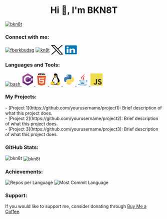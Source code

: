 <h1 align="center">Hi 👋, I'm BKN8T</h1>
<p align="left"> <a href="https://github.com/ryo-ma/github-profile-trophy"><img src="https://github-profile-trophy.vercel.app/?username=bkn8t" alt="bkn8t" /></a> </p>

<h3 align="left">Connect with me:</h3>
<p align="left">
<a href="https://instagram.com/fberkbudag" target="blank"><img align="center" src="https://raw.githubusercontent.com/rahuldkjain/github-profile-readme-generator/master/src/images/icons/Social/instagram.svg" alt="fberkbudag" height="30" width="40" /></a>
<a href="https://discord.gg/kn8t" target="blank"><img align="center" src="https://raw.githubusercontent.com/rahuldkjain/github-profile-readme-generator/master/src/images/icons/Social/discord.svg" alt="kn8t" height="30" width="40" /></a>
<a href="https://twitter.com/yourusername" target="blank"><img align="center" src="https://raw.githubusercontent.com/devicons/devicon/master/icons/twitter/twitter-original.svg" alt="twitter" height="30" width="40" /></a>
<a href="https://linkedin.com/in/yourusername" target="blank"><img align="center" src="https://raw.githubusercontent.com/devicons/devicon/master/icons/linkedin/linkedin-original.svg" alt="linkedin" height="30" width="40" /></a>
</p>

<h3 align="left">Languages and Tools:</h3>
<p align="left">
    <a href="https://www.gnu.org/software/bash/" target="_blank" rel="noreferrer"> <img src="https://www.vectorlogo.zone/logos/gnu_bash/gnu_bash-icon.svg" alt="bash" width="40" height="40"/> </a>
    <a href="https://www.w3schools.com/cs/" target="_blank" rel="noreferrer"> <img src="https://raw.githubusercontent.com/devicons/devicon/master/icons/csharp/csharp-original.svg" alt="csharp" width="40" height="40"/> </a>
    <a href="https://www.w3.org/html/" target="_blank" rel="noreferrer"> <img src="https://raw.githubusercontent.com/devicons/devicon/master/icons/html5/html5-original-wordmark.svg" alt="html5" width="40" height="40"/> </a>
    <a href="https://www.linux.org/" target="_blank" rel="noreferrer"> <img src="https://raw.githubusercontent.com/devicons/devicon/master/icons/linux/linux-original.svg" alt="linux" width="40" height="40"/> </a>
    <a href="https://www.python.org" target="_blank" rel="noreferrer"> <img src="https://raw.githubusercontent.com/devicons/devicon/master/icons/python/python-original.svg" alt="python" width="40" height="40"/> </a>
    <a href="https://www.java.com/" target="_blank" rel="noreferrer"> <img src="https://raw.githubusercontent.com/devicons/devicon/master/icons/java/java-original.svg" alt="java" width="40" height="40"/> </a>
    <a href="https://www.javascript.com/" target="_blank" rel="noreferrer"> <img src="https://raw.githubusercontent.com/devicons/devicon/master/icons/javascript/javascript-original.svg" alt="javascript" width="40" height="40"/> </a>
</p>

<h3 align="left">My Projects:</h3>
<p align="left">
    - [Project 1](https://github.com/yourusername/project1): Brief description of what this project does.<br>
    - [Project 2](https://github.com/yourusername/project2): Brief description of what this project does.<br>
    - [Project 3](https://github.com/yourusername/project3): Brief description of what this project does.<br>
</p>

<h3 align="left">GitHub Stats:</h3>
<p><img align="left" src="https://github-readme-stats.vercel.app/api/top-langs?username=bkn8t&show_icons=true&locale=en&layout=compact" alt="bkn8t" /></p>

<p>&nbsp;<img align="center" src="https://github-readme-stats.vercel.app/api?username=bkn8t&show_icons=true&locale=en" alt="bkn8t" /></p>

<h3 align="left">Achievements:</h3>
<p align="left">
    <img src="https://github-profile-summary-cards.vercel.app/api/cards/repos-per-language.svg?username=bkn8t" alt="Repos per Language" />
    <img src="https://github-profile-summary-cards.vercel.app/api/cards/most-commit-language.svg?username=bkn8t" alt="Most Commit Language" />
</p>

<h3 align="left">Support:</h3>
<p>If you would like to support me, consider donating through <a href="https://www.buymeacoffee.com/yourusername">Buy Me a Coffee</a>.</p>
